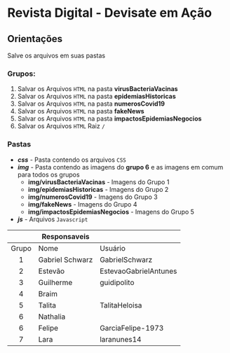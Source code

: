 # Revista Digital - Devisate em Ação

## Orientações
Salve os arquivos em suas pastas

### Grupos: 
1. Salvar os Arquivos `HTML` na pasta **virusBacteriaVacinas**  
1. Salvar os Arquivos `HTML` na pasta **epidemiasHistoricas**  
1. Salvar os Arquivos `HTML` na pasta **numerosCovid19**  
1. Salvar os Arquivos `HTML` na pasta **fakeNews**  
1. Salvar os Arquivos `HTML` na pasta **impactosEpidemiasNegocios**  
1. Salvar os Arquivos `HTML` Raiz `/`
### Pastas
- ***css*** - Pasta contendo os arquivos `CSS`
- ***img*** -  Pasta contendo as imagens do **grupo 6** e as imagens em comum para todos os grupos
    - **img/virusBacteriaVacinas** - Imagens do Grupo 1 
    - **img/epidemiasHistoricas**  - Imagens do Grupo 2
    - **img/numerosCovid19** - Imagens do Grupo 3
    - **img/fakeNews** - Imagens do Grupo 4 
    - **img/impactosEpidemiasNegocios** - Imagens do Grupo 5
- ***js***  - Arquivos `Javascript`

|| Responsaveis  ||
:------:|-----------|-----------|
Grupo   |   Nome                |  Usuário              |
1       |   Gabriel Schwarz     | GabrielSchwarz        |
2       |   Estevão             | EstevaoGabrielAntunes |
3       |   Guilherme           | guidipolito           |
4       |   Braim   |           |
5       |   Talita              |   TalitaHeloisa       |
6       |   Nathalia   |           |
6       |   Felipe              |   GarciaFelipe-1973   |
7       |   Lara                |   laranunes14         |
